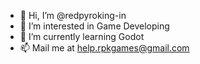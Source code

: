 - 👋 Hi, I’m @redpyroking-in
- 👀 I’m interested in Game Developing
- 🌱 I’m currently learning Godot
- 📫 Mail me at help.rpkgames@gmail.com

<!---
redpyroking-in/redpyroking-in is a ✨ special ✨ repository because its `README.md` (this file) appears on your GitHub profile.
You can click the Preview link to take a look at your changes.
--->
